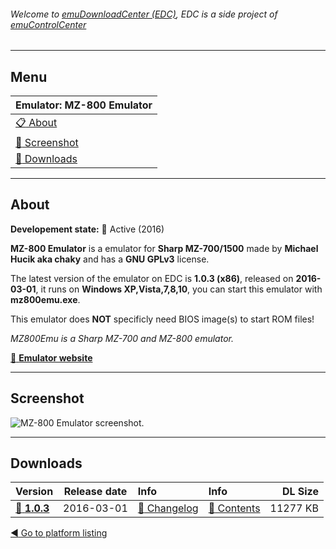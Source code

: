 ###### Welcome to [emuDownloadCenter (EDC)](https://github.com/PhoenixInteractiveNL/emuDownloadCenter/wiki/), EDC is a side project of [emuControlCenter](https://github.com/PhoenixInteractiveNL/emuControlCenter/wiki/)
***
## Menu
| **Emulator: MZ-800 Emulator** |
|:---------|
| [:clipboard: About](#about) |
| [:sunrise: Screenshot](#screen) |
| [:floppy_disk: Downloads](#downloads) |
***
## About
**Developement state:** :large_blue_circle: Active (2016)

**MZ-800 Emulator** is a emulator for **Sharp MZ-700/1500** made by **Michael Hucik aka chaky** and has a **GNU GPLv3** license.

The latest version of the emulator on EDC is **1.0.3 (x86)**, released on **2016-03-01**, it runs on **Windows XP,Vista,7,8,10**, you can start this emulator with **mz800emu.exe**.

This emulator does **NOT** specificly need BIOS image(s) to start ROM files!

_MZ800Emu is a Sharp MZ-700 and MZ-800 emulator._

[:link: **Emulator website**](http://sourceforge.net/projects/mz800emu/)
***
## Screenshot
![](https://raw.githubusercontent.com/PhoenixInteractiveNL/emuDownloadCenter/master/hooks/mz800emu/emulator_screen_01.jpg "MZ-800 Emulator screenshot.")
***
## Downloads
| Version  | Release date  | Info       | Info       | DL Size    |
|:---------|:-------------:|:-----------|:-----------|-----------:|
| [:floppy_disk: **1.0.3**](https://github.com/PhoenixInteractiveNL/edc-repo0004/raw/master/mz800emu/1.0.3.7z) | 2016-03-01 | [:page_facing_up: Changelog](https://github.com/PhoenixInteractiveNL/edc-repo0004/blob/master/mz800emu/1.0.3_changelog.txt) | [:mag_right: Contents](https://github.com/PhoenixInteractiveNL/edc-repo0004/blob/master/mz800emu/1.0.3_contents.txt) | 11277 KB |

[:arrow_backward: Go to platform listing](https://github.com/PhoenixInteractiveNL/emuDownloadCenter/wiki/EDC-Platform-List)
